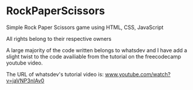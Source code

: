 # RockPaperScissors
Simple Rock Paper Scissors game using HTML, CSS, JavaScript

All rights belong to their respective owners

A large majority of the code written belongs to whatsdev and I have add a slight twist to the code availiable from the tutorial on the freecodecamp youtube video. 

The URL of whatsdev's tutorial video is: www.youtube.com/watch?v=jaVNP3nIAv0 

